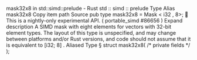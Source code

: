 mask32x8 in std::simd::prelude - Rust
std
::
simd
::
prelude
Type Alias
mask32x8
Copy item path
Source
pub type mask32x8 =
Mask
<
i32
, 8>;
🔬
This is a nightly-only experimental API. (
portable_simd
#86656
)
Expand description
A SIMD mask with eight elements for vectors with 32-bit element types.
The layout of this type is unspecified, and may change between platforms and/or Rust versions, and code should not assume that it is equivalent to
[i32; 8]
.
Aliased Type
§
struct mask32x8(
/* private fields */
);